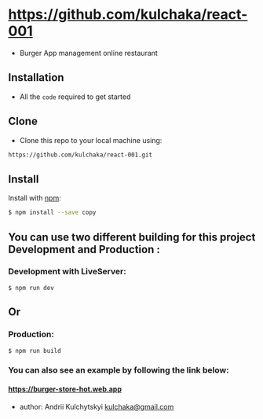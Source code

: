 # https://github.com/kulchaka/react-001

- Burger App management online restaurant

## Installation

- All the `code` required to get started

## Clone

- Clone this repo to your local machine using:
```sh 
https://github.com/kulchaka/react-001.git
 ```

## Install

Install with [npm](https://www.npmjs.com/):

```sh
$ npm install --save copy
```

## You can use two different building for this project Development and Production :

### Development with LiveServer:

```shell
$ npm run dev
```

## Or

### Production:

```shell
$ npm run build
```

### You can also see an example by following the link below:

#### https://burger-store-hot.web.app

- author: Andrii Kulchytskyi <kulchaka@gmail.com>
